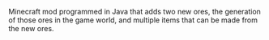 Minecraft mod programmed in Java that adds two new ores, the generation of those ores in the game world, and multiple items that can be made from the new ores.
